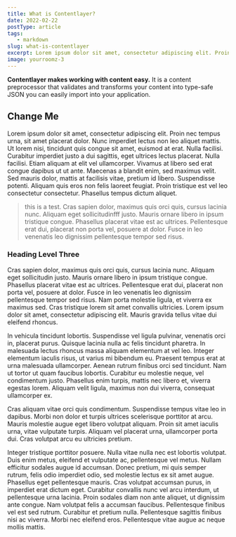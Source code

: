 ```yaml
---
title: What is Contentlayer?
date: 2022-02-22
postType: article
tags:
   - markdown
slug: what-is-contentlayer
excerpt: Lorem ipsum dolor sit amet, consectetur adipiscing elit. Proin nec tempus urna, sit amet placerat dolor. Nunc imperdiet lectus non leo aliquet mattis.
image: yourroomz-3
---
```


**Contentlayer makes working with content easy.** It is a content preprocessor that validates and transforms your content into type-safe JSON you can easily import into your application.

## Change Me

Lorem ipsum dolor sit amet, consectetur adipiscing elit. Proin nec tempus urna, sit amet placerat dolor. Nunc imperdiet lectus non leo aliquet mattis. Ut lorem nisi, tincidunt quis congue sit amet, euismod at erat. Nulla facilisi. Curabitur imperdiet justo a dui sagittis, eget ultrices lectus placerat. Nulla facilisi. Etiam aliquam at elit vel ullamcorper. Vivamus at libero sed erat congue dapibus ut ut ante. Maecenas a blandit enim, sed maximus velit. Sed mauris dolor, mattis at facilisis vitae, pretium id libero. Suspendisse potenti. Aliquam quis eros non felis laoreet feugiat. Proin tristique est vel leo consectetur consectetur. Phasellus tempus dictum aliquet.

> this is a test. Cras sapien dolor, maximus quis orci quis, cursus lacinia nunc. Aliquam eget sollicitudinfff justo. Mauris ornare libero in ipsum tristique congue. Phasellus placerat vitae est ac ultrices. Pellentesque erat dui, placerat non porta vel, posuere at dolor. Fusce in leo venenatis leo dignissim pellentesque tempor sed risus.

### Heading Level Three

Cras sapien dolor, maximus quis orci quis, cursus lacinia nunc. Aliquam eget sollicitudin justo. Mauris ornare libero in ipsum tristique congue. Phasellus placerat vitae est ac ultrices. Pellentesque erat dui, placerat non porta vel, posuere at dolor. Fusce in leo venenatis leo dignissim pellentesque tempor sed risus. Nam porta molestie ligula, et viverra ex maximus sed. Cras tristique lorem sit amet convallis ultricies. Lorem ipsum dolor sit amet, consectetur adipiscing elit. Mauris gravida tellus vitae dui eleifend rhoncus.

In vehicula tincidunt lobortis. Suspendisse vel ligula pulvinar, venenatis orci in, placerat purus. Quisque lacinia nulla ac felis tincidunt pharetra. In malesuada lectus rhoncus massa aliquam elementum at vel leo. Integer elementum iaculis risus, ut varius mi bibendum eu. Praesent tempus erat at urna malesuada ullamcorper. Aenean rutrum finibus orci sed tincidunt. Nam ut tortor ut quam faucibus lobortis. Curabitur eu molestie neque, vel condimentum justo. Phasellus enim turpis, mattis nec libero et, viverra egestas lorem. Aliquam velit ligula, maximus non dui viverra, consequat ullamcorper ex.

Cras aliquam vitae orci quis condimentum. Suspendisse tempus vitae leo in dapibus. Morbi non dolor et turpis ultrices scelerisque porttitor at arcu. Mauris molestie augue eget libero volutpat aliquam. Proin sit amet iaculis urna, vitae vulputate turpis. Aliquam vel placerat urna, ullamcorper porta dui. Cras volutpat arcu eu ultricies pretium.

Integer tristique porttitor posuere. Nulla vitae nulla nec est lobortis volutpat. Duis enim metus, eleifend et vulputate ac, pellentesque vel metus. Nullam efficitur sodales augue id accumsan. Donec pretium, mi quis semper rutrum, felis odio imperdiet odio, sed molestie lectus ex sit amet augue. Phasellus eget pellentesque mauris. Cras volutpat accumsan purus, in imperdiet erat dictum eget. Curabitur convallis nunc vel arcu interdum, ut pellentesque urna lacinia. Proin sodales diam non ante aliquet, ut dignissim ante congue. Nam volutpat felis a accumsan faucibus. Pellentesque finibus vel est sed rutrum. Curabitur et pretium nulla. Pellentesque sagittis finibus nisi ac viverra. Morbi nec eleifend eros. Pellentesque vitae augue ac neque mollis mattis.
